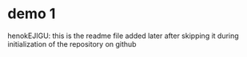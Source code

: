 # demo 1


henokEJIGU:
this is the readme file added later after skipping it during initialization of the repository on github